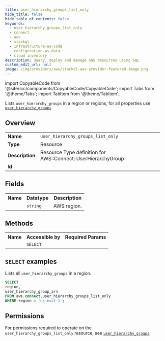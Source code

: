 ```yaml
---
title: user_hierarchy_groups_list_only
hide_title: false
hide_table_of_contents: false
keywords:
  - user_hierarchy_groups_list_only
  - connect
  - aws
  - stackql
  - infrastructure-as-code
  - configuration-as-data
  - cloud inventory
description: Query, deploy and manage AWS resources using SQL
custom_edit_url: null
image: /img/providers/aws/stackql-aws-provider-featured-image.png
---
```


import CopyableCode from '@site/src/components/CopyableCode/CopyableCode';
import Tabs from '@theme/Tabs';
import TabItem from '@theme/TabItem';

Lists <code>user_hierarchy_groups</code> in a region or regions, for all properties use <a href="/providers/aws/serviceName/user_hierarchy_groups/"><code>user_hierarchy_groups</code></a>

## Overview
<table><tbody>
<tr><td><b>Name</b></td><td><code>user_hierarchy_groups_list_only</code></td></tr>
<tr><td><b>Type</b></td><td>Resource</td></tr>
<tr><td><b>Description</b></td><td>Resource Type definition for AWS::Connect::UserHierarchyGroup</td></tr>
<tr><td><b>Id</b></td><td><CopyableCode code="aws.connect.user_hierarchy_groups_list_only" /></td></tr>
</tbody></table>

## Fields
<table><tbody><tr><th>Name</th><th>Datatype</th><th>Description</th></tr><tr><td><CopyableCode code="region" /></td><td><code>string</code></td><td>AWS region.</td></tr>
</tbody></table>

## Methods

<table><tbody>
  <tr>
    <th>Name</th>
    <th>Accessible by</th>
    <th>Required Params</th>
  </tr>
  <tr>
    <td><CopyableCode code="list_resources" /></td>
    <td><code>SELECT</code></td>
    <td><CopyableCode code="region" /></td>
  </tr>
</tbody></table>

## `SELECT` examples
Lists all <code>user_hierarchy_groups</code> in a region.
```sql
SELECT
region,
user_hierarchy_group_arn
FROM aws.connect.user_hierarchy_groups_list_only
WHERE region = 'us-east-1';
```


## Permissions

For permissions required to operate on the <code>user_hierarchy_groups_list_only</code> resource, see <a href="/providers/aws/connect/user_hierarchy_groups/#permissions"><code>user_hierarchy_groups</code></a>


